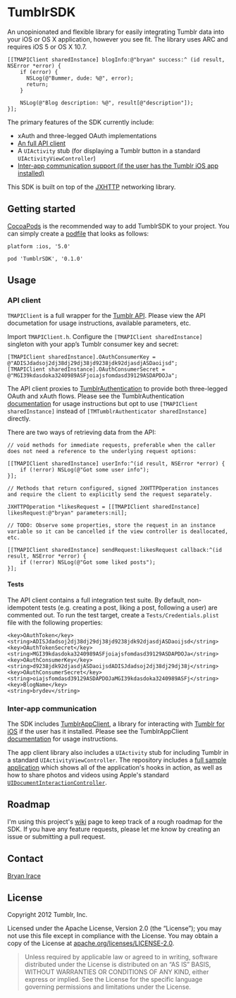 # TumblrSDK
An unopinionated and flexible library for easily integrating Tumblr data into your iOS or OS X application, however you see fit. The library uses ARC and requires iOS 5 or OS X 10.7.

    [[TMAPIClient sharedInstance] blogInfo:@"bryan" success:^ (id result, NSError *error) {
        if (error) {
          NSLog(@"Bummer, dude: %@", error);
          return;         
        }

        NSLog(@"Blog description: %@", result[@"description"]);
    }];

The primary features of the SDK currently include:

* xAuth and three-legged OAuth implementations
* [An full API client](#api-client)
* A `UIActivity` stub (for displaying a Tumblr button in a standard `UIActivityViewController`)
* [Inter-app communication support (if the user has the Tumblr iOS app installed)](#inter-app-communication)

This SDK is built on top of the [JXHTTP](https://github.com/jstn/JXHTTP) networking library.

## Getting started
[CocoaPods](http://cocoapods.org) is the recommended way to add TumblrSDK to your project. You can simply create a [podfile](https://github.com/CocoaPods/CocoaPods/wiki/A-Podfile) that looks as follows:

    platform :ios, '5.0'

    pod 'TumblrSDK', '0.1.0'

## Usage

### API client

`TMAPIClient` is a full wrapper for the [Tumblr API](http://www.tumblr.com/docs/en/api/v2). Please view the API documetation for usage instructions, available parameters, etc.

Import `TMAPIClient.h`. Configure the `[TMAPIClient sharedInstance]` singleton with your app’s Tumblr consumer key and secret:

    [TMAPIClient sharedInstance].OAuthConsumerKey = @"ADISJdadsoj2dj38dj29dj38jd9238jdk92djasdjASDaoijsd";
    [TMAPIClient sharedInstance].OAuthConsumerSecret = @"MGI39kdasdoka3240989ASFjoiajsfomdasd39129ASDAPDOJa";

The API client proxies to [TumblrAuthentication](https://github.com/tumblr/tumblr-ios-authentication) to provide both three-legged OAuth and xAuth flows. Please see the TumblrAuthentication [documentation](https://github.com/tumblr/tumblr-ios-authentication#usage) for usage instructions but opt to use `[TMAPIClient sharedInstance]` instead of `[TMTumblrAuthenticator sharedInstance]` directly.

There are two ways of retrieving data from the API:

    // void methods for immediate requests, preferable when the caller does not need a reference to the underlying request options:

    [[TMAPIClient sharedInstance] userInfo:^(id result, NSError *error) {
        if (!error) NSLog(@"Got some user info");
    }];

    // Methods that return configured, signed JXHTTPOperation instances and require the client to explicitly send the request separately.

    JXHTTPOperation *likesRequest = [[TMAPIClient sharedInstance] likesRequest:@"bryan" parameters:nil];

    // TODO: Observe some properties, store the request in an instance variable so it can be cancelled if the view controller is deallocated, etc.

    [[TMAPIClient sharedInstance] sendRequest:likesRequest callback:^(id result, NSError *error) {
        if (!error) NSLog(@"Got some liked posts");
    }];

#### Tests
The API client contains a full integration test suite. By default, non-idempotent tests (e.g. creating a post, liking a post, following a user) are commented out. To run the test target, create a `Tests/Credentials.plist` file with the following properties:

    <key>OAuthToken</key>
    <string>ADISJdadsoj2dj38dj29dj38jd9238jdk92djasdjASDaoijsd</string>
    <key>OAuthTokenSecret</key>
    <string>MGI39kdasdoka3240989ASFjoiajsfomdasd39129ASDAPDOJa</string>
    <key>OAuthConsumerKey</key>
    <string>d9238jdk92djasdjASDaoijsdADISJdadsoj2dj38dj29dj38j</string>
    <key>OAuthConsumerSecret</key>
    <string>oiajsfomdasd39129ASDAPDOJaMGI39kdasdoka3240989ASFj</string>
    <key>BlogName</key>
    <string>brydev</string>

### Inter-app communication

The SDK includes [TumblrAppClient](https://github.com/tumblr/tumblr-ios-app-client), a library for interacting with [Tumblr for iOS](https://itunes.apple.com/us/app/tumblr/id305343404?mt=8) if the user has it installed. Please see the TumblrAppClient [documentation](https://github.com/tumblr/tumblr-ios-app-client#usage) for usage instructions.

The app client library also includes a `UIActivity` stub for including Tumblr in a standard `UIActivityViewController`. The repository includes a [full sample application](https://github.com/tumblr/tumblr-ios-app-client/tree/master/TumblrAppClientSample) which shows all of the application's hooks in action, as well as how to share photos and videos using Apple's standard [`UIDocumentInteractionController`](http://developer.apple.com/library/ios/#documentation/UIKit/Reference/UIDocumentInteractionController_class/Reference/Reference.html).

## Roadmap
I'm using this project's [wiki](https://github.com/tumblr/tumblr-ios-sdk/wiki) page to keep track of a rough roadmap for the SDK. If you have any feature requests, please let me know by creating an issue or submitting a pull request.

## Contact
[Bryan Irace](http://github.com/irace)

## License
Copyright 2012 Tumblr, Inc.

Licensed under the Apache License, Version 2.0 (the “License”); you may not use this file except in compliance with the License. You may obtain a copy of the License at [apache.org/licenses/LICENSE-2.0](http://www.apache.org/licenses/LICENSE-2.0).

> Unless required by applicable law or agreed to in writing, software distributed under the License is distributed on an “AS IS” BASIS, WITHOUT WARRANTIES OR CONDITIONS OF ANY KIND, either express or implied. See the License for the specific language governing permissions and limitations under the License.
